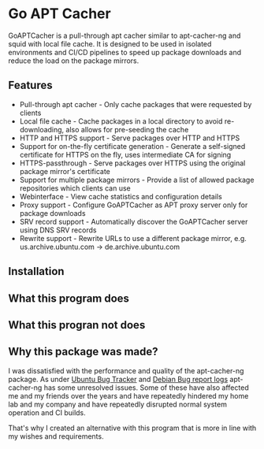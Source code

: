 # Go APT Cacher

GoAPTCacher is a pull-through apt cacher similar to apt-cacher-ng and squid with local file cache. It is designed to be used in isolated environments and CI/CD pipelines to speed up package downloads and reduce the load on the package mirrors.

## Features

- Pull-through apt cacher - Only cache packages that were requested by clients
- Local file cache - Cache packages in a local directory to avoid re-downloading, also allows for pre-seeding the cache
- HTTP and HTTPS support - Serve packages over HTTP and HTTPS
- Support for on-the-fly certificate generation - Generate a self-signed certificate for HTTPS on the fly, uses intermediate CA for signing
- HTTPS-passthrough - Serve packages over HTTPS using the original package mirror's certificate
- Support for multiple package mirrors - Provide a list of allowed package repositories which clients can use
- Webinterface - View cache statistics and configuration details
- Proxy support - Configure GoAPTCacher as APT proxy server only for package downloads
- SRV record support - Automatically discover the GoAPTCacher server using DNS SRV records
- Rewrite support - Rewrite URLs to use a different package mirror, e.g. us.archive.ubuntu.com -> de.archive.ubuntu.com

## Installation

## What this program does



## What this progran not does



## Why this package was made?

I was dissatisfied with the performance and quality of the apt-cacher-ng package. As under [Ubuntu Bug Tracker](https://bugs.launchpad.net/ubuntu/+source/apt-cacher-ng) and [Debian Bug report logs](https://bugs.debian.org/cgi-bin/pkgreport.cgi?pkg=apt-cacher-ng) apt-cacher-ng has some unresolved issues. Some of these have also affected me and my friends over the years and have repeatedly hindered my home lab and my company and have repeatedly disrupted normal system operation and CI builds.

That's why I created an alternative with this program that is more in line with my wishes and requirements.
